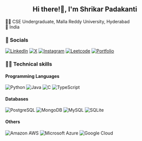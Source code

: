 <h2 align="center">Hi there!👋, I'm Shrikar Padakanti</h2>

<!--
**shrikarpadakanti/shrikarpadakanti** is a ✨ _special_ ✨ repository because its `README.md` (this file) appears on your GitHub profile.

Here are some ideas to get you started:

- 🔭 I’m currently working on ...
- 🌱 I’m currently learning ...
- 👯 I’m looking to collaborate on ...
- 🤔 I’m looking for help with ...
- 💬 Ask me about ...
- 📫 How to reach me: ...
- 😄 Pronouns: ...
- ⚡ Fun fact: ...
-->
👩‍🎓 CSE Undergraduate, Malla Reddy University, Hyderabad </br>
📍 India </br>

### 💌 Socials

[![LinkedIn](https://img.shields.io/badge/LinkedIn-0A66C2?style=flat&logo=linkedin&logoColor=white)](https://www.linkedin.com/in/shrikarpadakanti/)
[![X](https://img.shields.io/badge/X-000000?style=flat&logo=x&logoColor=white)](https://www.x.com/in/shrikar8435/)
[![Instagram](https://img.shields.io/badge/Instagram-E4405F?style=flat&logo=instagram&logoColor=white)](https://www.instagram.com/shrikar.padakanti/)
[![Leetcode](https://img.shields.io/badge/-LeetCode-FFA116?style=flat&logo=LeetCode&logoColor=black)](https://leetcode.com/u/SHRIKAR8435/)
[![Portfolio](https://img.shields.io/badge/-Portfolio-FFA116?style=flat&logo=Portfolio&logoColor=black)](https://shrikarpadakanti.wixsite.com/portfolio)

### 👩‍💻 Technical skills

#### Programming Languages
<p>
  <img alt="Python" src="https://img.shields.io/badge/Python-3776AB?style=flat&logo=python&logoColor=white" />
  <img alt="Java" src="https://img.shields.io/badge/Java-ED8B00?style=flat&logo=openjdk&logoColor=white"/>
  <img alt="C" src="https://img.shields.io/badge/C-A8B9CC?style=flat&logo=c&logoColor=black"/>
  <img alt="TypeScript" src="https://img.shields.io/badge/TypeScript-3178C6?style=flat&logo=typescript&logoColor=white"/>
</p>

#### Databases
<p>
<img alt="PostgreSQL" src ="https://img.shields.io/badge/PostgreSQL-4169E1?style=flat&logo=postgresql&logoColor=white"/>
<img alt="MongoDB" src ="https://img.shields.io/badge/MongoDB-47A248?style=flat&logo=mongodb&logoColor=white"/>
<img alt="MySQL" src="https://img.shields.io/badge/MySQL-4479A1?style=flat&logo=mysql&logoColor=white"/>
<img alt="SQLite" src="https://img.shields.io/badge/SQLite-003B57?style=flat&logo=sqlite&logoColor=white"/>
</p>

#### Others

<p>
<img alt="Amazon AWS" src="https://img.shields.io/badge/Amazon_AWS-232F3E?style=flat&logo=amazon-web-services&logoColor=white"/>
<img alt="Microsoft Azure" src="https://img.shields.io/badge/Microsoft_Azure-0078D4?style=flat&logo=microsoft-azure&logoColor=white"/>
<img alt="Google Cloud" src="https://img.shields.io/badge/Google_Cloud-4285F4?style=flat&logo=google-cloud&logoColor=white"/>
</p>
